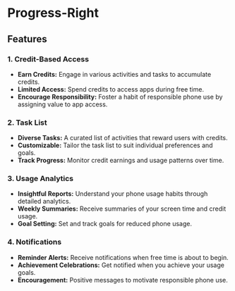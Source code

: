 # Progress-Right

## Features

### 1. Credit-Based Access

- **Earn Credits:** Engage in various activities and tasks to accumulate credits.
- **Limited Access:** Spend credits to access apps during free time.
- **Encourage Responsibility:** Foster a habit of responsible phone use by assigning value to app access.

### 2. Task List

- **Diverse Tasks:** A curated list of activities that reward users with credits.
- **Customizable:** Tailor the task list to suit individual preferences and goals.
- **Track Progress:** Monitor credit earnings and usage patterns over time.

### 3. Usage Analytics

- **Insightful Reports:** Understand your phone usage habits through detailed analytics.
- **Weekly Summaries:** Receive summaries of your screen time and credit usage.
- **Goal Setting:** Set and track goals for reduced phone usage.

### 4. Notifications

- **Reminder Alerts:** Receive notifications when free time is about to begin.
- **Achievement Celebrations:** Get notified when you achieve your usage goals.
- **Encouragement:** Positive messages to motivate responsible phone use.

